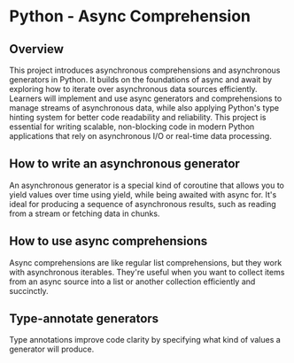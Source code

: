 # Python - Async Comprehension
## Overview
This project introduces asynchronous comprehensions and asynchronous generators in Python. It builds on the foundations of async and await by exploring how to iterate over asynchronous data sources efficiently. Learners will implement and use async generators and comprehensions to manage streams of asynchronous data, while also applying Python's type hinting system for better code readability and reliability. This project is essential for writing scalable, non-blocking code in modern Python applications that rely on asynchronous I/O or real-time data processing.
## How to write an asynchronous generator
An asynchronous generator is a special kind of coroutine that allows you to yield values over time using yield, while being awaited with async for. It's ideal for producing a sequence of asynchronous results, such as reading from a stream or fetching data in chunks.
## How to use async comprehensions
Async comprehensions are like regular list comprehensions, but they work with asynchronous iterables. They're useful when you want to collect items from an async source into a list or another collection efficiently and succinctly.
## Type-annotate generators
Type annotations improve code clarity by specifying what kind of values a generator will produce.
